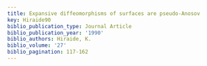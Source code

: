 ```yaml
---
title: Expansive diffeomorphisms of surfaces are pseudo-Anosov
key: Hiraide90
biblio_publication_type: Journal Article
biblio_publication_year: '1990'
biblio_authors: Hiraide, K.
biblio_volume: '27'
biblio_pagination: 117-162
---
```

